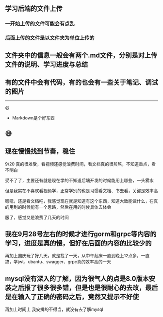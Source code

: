 ## 学习后端的文件上传 ##
### 一开始上传的文件可能会有点乱 ###

### 后面上传的文件是以文件夹为单位上传的 ###

## 文件夹中的信息一般会有两个.md文件，分别是对上传文件的说明、学习进度与总结 ##
## 有的文件中会有代码，有的也会有一些关于笔记、调试的图片 ##
---
😄
- Markdown是个好东西

😅
---
现在慢慢找到节奏，稳住
---
9/20
真的很难受，看视频还感觉浪费时间，看文档真的很煎熬，不知道重点，看不明白  

受不了了，主要还有就是现在学的不知道后端开发的时候能用上哪些，一头雾水  

但是我实在不喜欢看视频学，正常学别的也是习惯看文档、书去看，关键是效率高  

嗯嗯，还是看文档吧，我感觉现在就是知道有这个东西，知道大致能做什么，在真的用到的时候能有一个思路，然后在用的时候具体去体会  

服了，感觉又是浪费了几天的时间
## 我在9月28号左右的时候才进行gorm和grpc等内容的学习，进度是真的慢，但好在后面的内容的比较少的 ##
再加上国庆玩了好几天，就是找了一天，从中午起床一直到晚上12点多，一直搞，学jwt、ubantu、swagger、grpc真的效率高的一天
## mysql没有深入的了解，因为很气人的点是8.0版本安装之后报了很多很多错，但是也是很耐心的去改，最后是在输入了正确的密码之后，竟然又提示不好使 ##
再加上时间上 我安排的不得当，就没有去了解mysql
